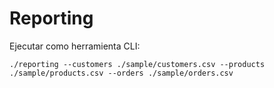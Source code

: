 # Reporting
Ejecutar como herramienta CLI:
```
./reporting --customers ./sample/customers.csv --products ./sample/products.csv --orders ./sample/orders.csv
```